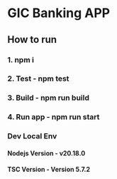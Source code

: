 # GIC Banking APP

## How to run

### 1. npm i
### 2. Test - npm test
### 3. Build - npm run build
### 4. Run app - npm run start

### Dev Local Env
#### Nodejs Version - v20.18.0
#### TSC Version - Version 5.7.2